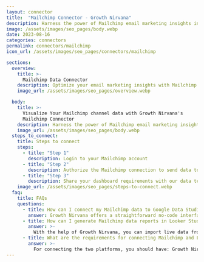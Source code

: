 ```yaml
---
layout: connector
title:  "Mailchimp Connector - Growth Nirvana"
description: Harness the power of Mailchimp email marketing insights integrated into Looker Studio for strategic email campaign decisions.
image: /assets/images/seo_pages/body.webp
date: 2023-08-16
categories: connectors
permalink: connectors/mailchimp
icon_url: /assets/images/seo_pages/connectors/mailchimp

sections:
  overview:
    title: >-
      Mailchimp Data Connector
    description: Optimize your email marketing insights with Mailchimp integration. Seamlessly merge email campaign data from Mailchimp with Looker Studio's analytical capabilities, unlocking insights that drive email strategies, audience engagement, and operational excellence.
    image_url: /assets/images/seo_pages/overview.webp

  body:
    title: >-
      Visualize Your Mailchimp channel data with Growth Nirvana's
      Mailchimp Connector
    description: Harness the power of Mailchimp email marketing insights integrated into Looker Studio for strategic email campaign decisions.
    image_url: /assets/images/seo_pages/body.webp
  steps_to_connect:
    title: Steps to connect
    steps:
      - title: "Step 1"
        description: Login to your Mailchimp account
      - title: "Step 2"
        description: Authorize the Mailchimp connection to send data to Growth Nirvana
      - title: "Step 3"
        description: Share your dashboard requirements with our data team. We will build the report for you.
    image_url: /assets/images/seo_pages/steps-to-connect.webp
  faq:
    title: FAQs
    questions:
      - title: How can I connect my Mailchimp data to Google Data Studio/Looker Studio?
        answer: Growth Nirvana offers a straightforward no-code interface to connect to Mailchimp data sources.
      - title: How can I generate Mailchimp data reports in Looker Studio?
        answer: >-
          With the help of Growth Nirvana, you can import live data from Mailchimp into Looker Studio. These data can be viewed in charts, tables, and dashboards to generate branded reports that can be shared instantly.
      - title: What are the requirements for connecting Mailchimp and Looker Studio?
        answer: >-
          For connecting the two platforms, you should have: Growth Nirvana Account and Mailchimp Ads Account
---
```

